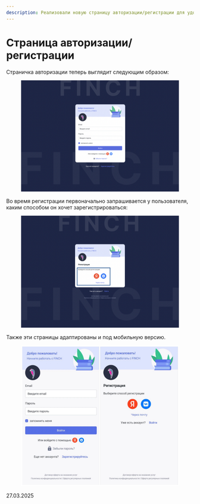 ```yaml
---
description: Реализовали новую страницу авторизации/регистрации для удобства пользователей
---
```


# Страница авторизации/регистрации

Страничка авторизации теперь выглядит следующим образом:

<figure><img src="../../.gitbook/assets/image (140).png" alt=""><figcaption></figcaption></figure>

Во время регистрации первоначально запрашивается у пользователя, каким способом он хочет зарегистрироваться:

<figure><img src="../../.gitbook/assets/image (141).png" alt=""><figcaption></figcaption></figure>

Также эти страницы адаптированы и под мобильную версию.

<figure><img src="../../.gitbook/assets/image-2.jpg" alt=""><figcaption></figcaption></figure>

27.03.2025
